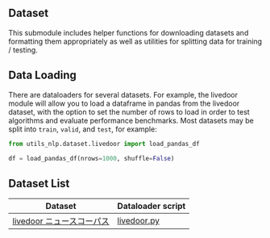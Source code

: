 ## Dataset

This submodule includes helper functions for downloading datasets and formatting them appropriately as well as utilities for splitting data for training / testing.

## Data Loading

There are dataloaders for several datasets. For example, the livedoor module will allow you to load a dataframe in pandas from the livedoor dataset, with the option to set the number of rows to load in order to test algorithms and evaluate performance benchmarks.
Most datasets may be split into `train`, `valid`, and `test`, for example:

```python
from utils_nlp.dataset.livedoor import load_pandas_df

df = load_pandas_df(nrows=1000, shuffle=False)
```

## Dataset List
|Dataset|Dataloader script|
|-------|-----------------|
|[livedoor ニュースコーパス](https://www.rondhuit.com/download.html)|[livedoor.py](./livedoor.py)|
